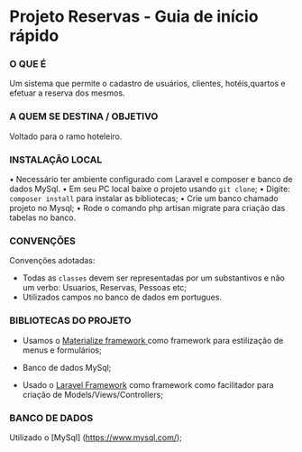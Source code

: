 # Projeto Reservas - Guia de início rápido

### O QUE É
Um sistema que permite o cadastro de usuários, clientes, hotéis,quartos e efetuar a reserva dos mesmos.

### A QUEM SE DESTINA / OBJETIVO
Voltado para o ramo hoteleiro.

### INSTALAÇÃO LOCAL
• Necessário ter ambiente configurado com  Laravel e composer e banco de dados MySql.
• Em seu PC local baixe o projeto usando `git clone`;
• Digite: `composer install` para instalar as bibliotecas;
• Crie um banco chamado projeto no Mysql;
• Rode o comando php artisan migrate para criação das tabelas no banco.


### CONVENÇÕES
Convenções adotadas:
* Todas as `classes` devem ser representadas por um substantivos e não um verbo: Usuarios, Reservas, Pessoas etc;
* Utilizados campos no banco de dados em portugues.


### BIBLIOTECAS DO PROJETO
* Usamos o [ Materialize framework ](https://materializecss.com/getting-started.html) como framework para estilização de menus e formulários;

* Banco de dados MySql;

* Usado o [Laravel Framework](https://laravel.com/docs/8.x/installation) como framework como facilitador para criação de Models/Views/Controllers;

### BANCO DE DADOS
Utilizado o [MySql] (https://www.mysql.com/);

